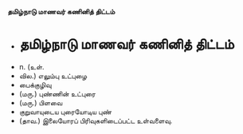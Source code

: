**தமிழ்நாடு மாணவர் கணினித் திட்டம்**
- # தமிழ்நாடு மாணவர் கணினித் திட்டம்
- n. (உள்.
- வில.) எலும்பு உட்புழை
- பைக்குழிவு
- (மரு.) புண்ணின் உட்புரை
- (மரு.) பிளவை
- குறுவாயுடைய புரையோடிய புண்
- (தாவ.) இலையோரப் பிரிவுகளிடைப்பட்ட உள்வளைவு.

